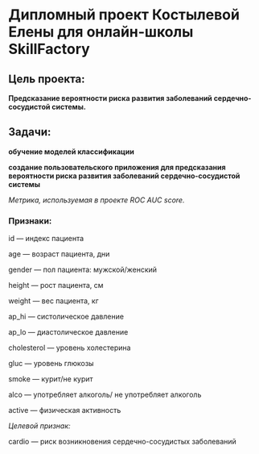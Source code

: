 # Дипломный проект Костылевой Елены для онлайн-школы SkillFactory

## Цель проекта:

**Предсказание вероятности риска развития заболеваний сердечно-сосудистой системы.**

## Задачи:

**обучение моделей классификации**

**создание пользовательского приложения для предсказания вероятности риска развития заболеваний сердечно-сосудистой системы**

*Метрика, используемая в проекте ROC AUC score.*

### Признаки:

id — индекс пациента

age — возраст пациента, дни

gender — пол пациента: мужской/женский

height — рост пациента, см

weight — вес пациента, кг

ap_hi — систолическое давление

ap_lo — диастолическое давление

cholesterol — уровень холестерина

gluc — уровень глюкозы

smoke — курит/не курит

alco — употребляет алкоголь/ не употребляет алкоголь

active — физическая активность

*Целевой признак:*

сardio — риск возникновения сердечно-сосудистых заболеваний
